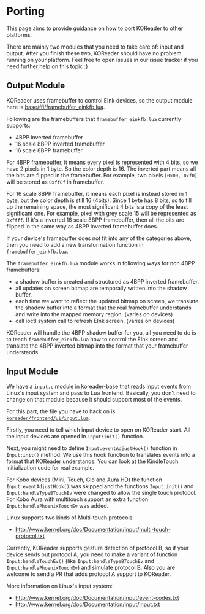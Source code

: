 # Porting

This page aims to provide guidance on how to port KOReader to other platforms.

There are mainly two modules that you need to take care of: input and output.
After you finish these two, KOReader should have no problem running on your
platform. Feel free to open issues in our issue tracker if you need further help on this topic :)


## Output Module

KOReader uses framebuffer to control EInk devices, so the output module here is
[base/ffi/framebuffer_einkfb.lua](https://github.com/koreader/koreader-base/blob/master/ffi/framebuffer_einkfb.lua).

Following are the framebuffers that `framebuffer_einkfb.lua` currently supports:

  * 4BPP inverted framebuffer
  * 16 scale 8BPP inverted framebuffer
  * 16 scale 8BPP framebuffer

For 4BPP framebuffer, it means every pixel is represented with 4 bits, so we
have 2 pixels in 1 byte. So the color depth is 16. The inverted part means all
the bits are flipped in the framebuffer. For example, two pixels `[0x00, 0xf0]`
will be stored as `0xff0f` in framebuffer.

For 16 scale 8BPP framebuffer, it means each pixel is instead stored in 1 byte,
but the color depth is still 16 (4bits). Since 1 byte has 8 bits, so to fill
up the remaining space, the most significant 4 bits is a copy of the least
significant one. For example, pixel with grey scale 15 will be represented as
`0xffff`. If it's a inverted 16 scale 8BPP framebuffer, then all the bits are
flipped in the same way as 4BPP inverted framebuffer does.

If your device's framebuffer does not fit into any of the categories above,
then you need to add a new transformation function in `framebuffer_einkfb.lua`.

The `framebuffer_einkfb.lua` module works in following ways for non 4BPP framebuffers:

  * a shadow buffer is created and structured as 4BPP inverted framebuffer.
  * all updates on screen bitmap are temporally written into the shadow buffer.
  * each time we want to reflect the updated bitmap on screen, we translate the shadow buffer into a format that the real framebuffer understands and write into the mapped memory region. (varies on devices)
  * call ioctl system call to refresh EInk screen. (varies on devices)

KOReader will handle the 4BPP shadow buffer for you, all you need to do is to
teach `framebuffer_einkfb.lua` how to control the EInk screen and translate the 4BPP inverted
bitmap into the format that your framebuffer understands.

## Input Module

We have a `input.c` module in [koreader-base][kb-framework] that reads input
events from Linux's input system and pass to Lua frontend. Basically, you don't
need to change on that module because it should support most of the events.

For this part, the file you have to hack on is [`koreader/frontend/ui/input.lua`](https://github.com/koreader/koreader/blob/master/frontend/ui/input.lua).

Firstly, you need to tell which input device to open on KOReader start. All the
input devices are opened in `Input:init()` function.

Next, you might need to define `Input:eventAdjustHook()` function in
`Input:init()` method. We use this hook function to translates events into a
format that KOReader understands. You can look at the KindleTouch initialization code for real example.

For Kobo devices (Mini, Touch, Glo and Aura HD) the function `Input:eventAdjustHook()` was skipped and the functions `Input:init()` and `Input:handleTypeBTouchEv` were changed to allow the single touch protocol. For Kobo Aura with multitouch support an extra function `Input:handlePhoenixTouchEv` was added.

Linux supports two kinds of Multi-touch protocols:

 * <http://www.kernel.org/doc/Documentation/input/multi-touch-protocol.txt>

Currently, KOReader supports gesture detection of protocol B, so if your device sends out
protocol A, you need to make a variant of function `Input:handleTouchEv()` (like `Input:handleTypeBTouchEv` and `Input:handlePhoenixTouchEv`) and simulate protocol B.
Also you are welcome to send a PR that adds protocol A support to KOReader.

More information on Linux's input system:

 * <http://www.kernel.org/doc/Documentation/input/event-codes.txt>
 * <http://www.kernel.org/doc/Documentation/input/input.txt>

[kb-framework]:https://github.com/koreader/koreader-base
